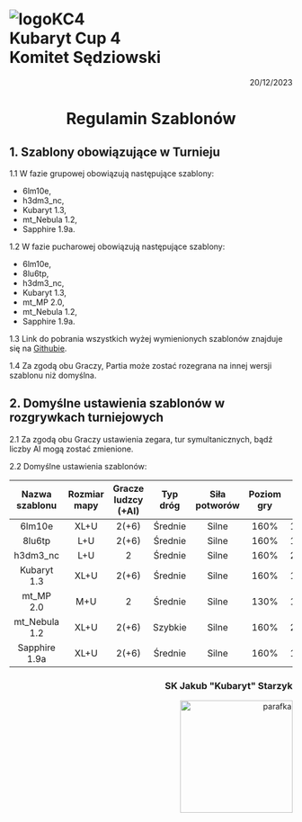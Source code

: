 # ![logoKC4](link) <br>Kubaryt Cup 4 <br>Komitet Sędziowski

<p align="right">20/12/2023</p>

<h1 align="center">Regulamin Szablonów</h1>

## 1. Szablony obowiązujące w Turnieju

1.1 W fazie grupowej obowiązują następujące szablony:

- 6lm10e,
- h3dm3_nc,
- Kubaryt 1.3,
- mt_Nebula 1.2,
- Sapphire 1.9a.

1.2 W fazie pucharowej obowiązują następujące szablony:

- 6lm10e,
- 8lu6tp,
- h3dm3_nc,
- Kubaryt 1.3,
- mt_MP 2.0,
- mt_Nebula 1.2,
- Sapphire 1.9a.

1.3 Link do pobrania wszystkich wyżej wymienionych szablonów znajduje się na [Githubie](https://github.com/KubarytTournaments/KubarytCup/tree/Templates).

1.4 Za zgodą obu Graczy, Partia może zostać rozegrana na innej wersji szablonu niż domyślna.

## 2. Domyślne ustawienia szablonów w rozgrywkach turniejowych

2.1 Za zgodą obu Graczy ustawienia zegara, tur symultanicznych, bądź liczby AI mogą zostać zmienione.

2.2 Domyślne ustawienia szablonów:

| Nazwa szablonu | Rozmiar mapy | Gracze ludzcy (+AI) | Typ dróg | Siła potworów | Poziom gry | Zegar             | Tury symultaniczne |
| :----:         | :----:       | :----:              | :----:   | :----:        | :----:     | :----:            | :----:             |
| 6lm10e         | XL+U         | 2(+6)               | Średnie  | Silne         | 160%       | 18:00+07:00+01:15 | 121                |
| 8lu6tp         | L+U          | 2(+6)               | Średnie  | Silne         | 160%       | 17:00+06:30+01:15 | 117                |
| h3dm3_nc       | L+U          | 2                   | Średnie  | Silne         | 160%       | 20:00+07:00+01:15 | 115                |
| Kubaryt 1.3    | XL+U         | 2(+6)               | Średnie  | Silne         | 160%       | 18:00+07:00+01:15 | 122                |
| mt_MP 2.0      | M+U          | 2                   | Średnie  | Silne         | 130%       | 14:00+06:00+01:15 | 116                |
| mt_Nebula 1.2  | XL+U         | 2(+6)               | Szybkie  | Silne         | 160%       | 20:00+07:30+01:15 | 121                |
| Sapphire 1.9a  | XL+U         | 2(+6)               | Średnie  | Silne         | 160%       | 18:00+07:00+01:15 | 121                |

### <p align="right">SK Jakub "Kubaryt" Starzyk</p>
<div align="right"><img src="https://media.discordapp.net/attachments/1022538414328913930/1136284542727110656/image-removebg-preview_3.png" alt="parafka" style="height: auto; width:200px; float:right;"/></div>
